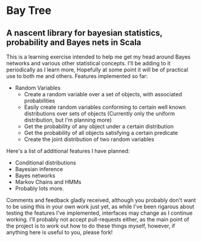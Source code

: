 # Bay Tree

## A nascent library for bayesian statistics, probability and Bayes nets in Scala

This is a learning exercise intended to help me get my head around Bayes networks and various other statistical concepts. I'll be adding to it periodically as I learn more, Hopefully at some point it will be of practical use to both me and others. Features implemented so far:

 * Random Variables
    * Create a random variable over a set of objects, with associated probabilities
    * Easily create random variables conforming to certain well known distributions over sets of objects (Currently only the uniform distribution, but I'm planning more)
    * Get the probability of any object under a certain distribution
    * Get the probability of all objects satisfying a certain predicate
    * Create the joint distribution of two random variables

Here's a list of additional features I have planned:
  * Conditional distributions
  * Bayesian inference
  * Bayes networks
  * Markov Chains and HMMs
  * Probably lots more.

Comments and feedback gladly received, although you probably don't want to be using this in your own work just yet, as while I've been rigarous about testing the features I've implemented, interfaces may change as I continue working. I'll probably not accept pull-requests either, as the main point of the project is to work out how to do these things myself, however, if anything here is useful to you, please fork!

